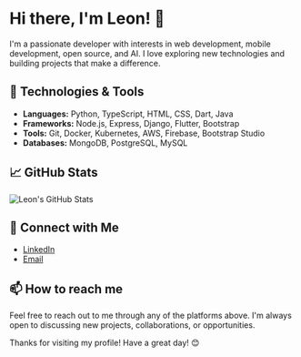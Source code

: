 # Hi there, I'm Leon! 👋

I'm a passionate developer with interests in web development, mobile development, open source, and AI. I love exploring new technologies and building projects that make a difference.

## 🔧 Technologies & Tools
- **Languages:** Python, TypeScript, HTML, CSS, Dart, Java
- **Frameworks:** Node.js, Express, Django, Flutter, Bootstrap
- **Tools:** Git, Docker, Kubernetes, AWS, Firebase, Bootstrap Studio
- **Databases:** MongoDB, PostgreSQL, MySQL

## 📈 GitHub Stats
![Leon's GitHub Stats](https://github-readme-stats.vercel.app/api?username=leonw1112&show_icons=true&theme=radical)

## 🔗 Connect with Me
- [LinkedIn](https://www.linkedin.com/in/leon-wieser-96b6242a8/)
- [Email](mailto:leon.tobias.wieser@gmail.com)

## 📫 How to reach me
Feel free to reach out to me through any of the platforms above. I'm always open to discussing new projects, collaborations, or opportunities.

Thanks for visiting my profile! Have a great day! 😊

